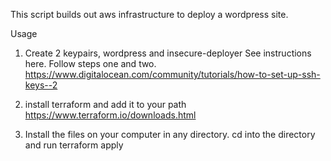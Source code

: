 This script builds out aws infrastructure to deploy a wordpress site.

Usage
1. Create 2 keypairs, wordpress and insecure-deployer
  See instructions here. Follow steps one and two.
  https://www.digitalocean.com/community/tutorials/how-to-set-up-ssh-keys--2

2. install terraform and add it to your path
  https://www.terraform.io/downloads.html

3. Install the files on your computer in any directory. cd into the directory
  and run terraform apply
